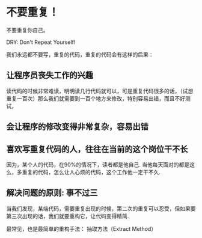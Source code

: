 # 不要重复！

不要重复你自己。 

DRY:  Don't Repeat Yourself!

我们永远都不要写，重复的代码，重复的代码会有这样的后果：

## 让程序员丧失工作的兴趣

读代码的时候非常难读，明明读几行代码就可以，可是重复代码很多的话，（试想重复一百次）那么我们就需要到一百个地方来修改，特别容易出错，而且不好测试，

## 会让程序的修改变得非常复杂，容易出错


## 喜欢写重复代码的人，往往在当前的这个岗位干不长

因为，某个人的代码，在90%的情况下，读者都是他自己. 当他每天面对的都是这么，多重复的代码，怎么让人心烦的代码，这个工作他一定干不久.


## 解决问题的原则:  事不过三

当我们发现，某端代码，需要重复出现的时候，第二次的重复可以忍受，但如果要第三次出现的话，我们就要重构它，让代码变得精简.

最常见，也是最简单的重构手法： 抽取方法（Extract Method）

